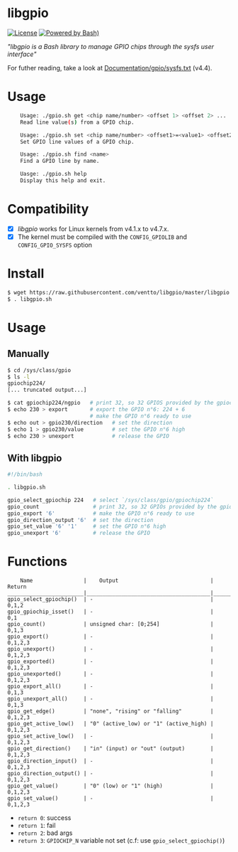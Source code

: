 libgpio
=======

[![License](https://img.shields.io/badge/license-MIT-blue.svg?style=flat)](./LICENSE)
[![Powered by Bash)](https://img.shields.io/badge/powered_by-Bash-brightgreen.svg)](https://www.gnu.org/software/bash/)

*"libgpio is a Bash library to manage GPIO chips through
the sysfs user interface"*

For futher reading, take a look at [Documentation/gpio/sysfs.txt](https://git.kernel.org/pub/scm/linux/kernel/git/stable/linux.git/tree/Documentation/gpio/sysfs.txt?h=v4.4.164) (v4.4).

# Usage
```sh
    Usage: ./gpio.sh get <chip name/number> <offset 1> <offset 2> ...
    Read line value(s) from a GPIO chip.

    Usage: ./gpio.sh set <chip name/number> <offset1>=<value1> <offset2>=<value2> ...
    Set GPIO line values of a GPIO chip.

    Usage: ./gpio.sh find <name>
    Find a GPIO line by name.

    Uasge: ./gpio.sh help
    Display this help and exit.
```

# Compatibility

- [x] *libgpio* works for Linux kernels from v4.1.x to v4.7.x.
- [x] The kernel must be compiled with the `CONFIG_GPIOLIB`
      and `CONFIG_GPIO_SYSFS` option

# Install

```bash
$ wget https://raw.githubusercontent.com/ventto/libgpio/master/libgpio.sh
$ . libgpio.sh
```

# Usage

## Manually

```bash
$ cd /sys/class/gpio
$ ls -l
gpiochip224/
[... truncated output...]

$ cat gpiochip224/ngpio   # print 32, so 32 GPIOS provided by the gpiochip
$ echo 230 > export       # export the GPIO n°6: 224 + 6
                          # make the GPIO n°6 ready to use
$ echo out > gpio230/direction   # set the direction
$ echo 1 > gpio230/value         # set the GPIO n°6 high
$ echo 230 > unexport            # release the GPIO
```

## With libgpio

```bash
#!/bin/bash

. libgpio.sh

gpio_select_gpiochip 224   # select `/sys/class/gpio/gpiochip224`
gpio_count                 # print 32, so 32 GPIOs provided by the gpiochip
gpio_export '6'            # make the GPIO n°6 ready to use
gpio_direction_output '6'  # set the direction
gpio_set_value '6' '1'     # set the GPIO n°6 high
gpio_unexport '6'          # release the GPIO
```

# Functions

```
    Name                |    Output                             |   Return
________________________|_______________________________________|_____________
gpio_select_gpiochip()  | -                                     |   0,1,2
gpio_gpiochip_isset()   | -                                     |   0,1
gpio_count()            | unsigned char: [0;254]                |   0,1,3
gpio_export()           | -                                     |   0,1,2,3
gpio_unexport()         | -                                     |   0,1,2,3
gpio_exported()         | -                                     |   0,1,2,3
gpio_unexported()       | -                                     |   0,1,2,3
gpio_export_all()       | -                                     |   0,1,3
gpio_unexport_all()     | -                                     |   0,1,3
gpio_get_edge()         | "none", "rising" or "falling"         |   0,1,2,3
gpio_get_active_low()   | "0" (active_low) or "1" (active_high) |   0,1,2,3
gpio_set_active_low()   | -                                     |   0,1,2,3
gpio_get_direction()    | "in" (input) or "out" (output)        |   0,1,2,3
gpio_direction_input()  | -                                     |   0,1,2,3
gpio_direction_output() | -                                     |   0,1,2,3
gpio_get_value()        | "0" (low) or "1" (high)               |   0,1,2,3
gpio_set_value()        | -                                     |   0,1,2,3
```

* `return 0`: success
* `return 1`: fail
* `return 2`: bad args
* `return 3`: `GPIOCHIP_N` variable not set (c.f: use `gpio_select_gpiochip()`)
